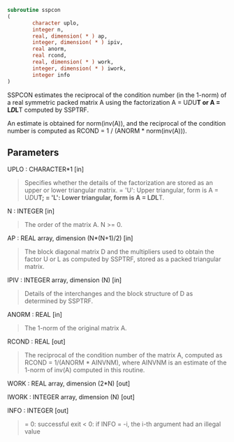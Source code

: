 ```fortran
subroutine sspcon
(
        character uplo,
        integer n,
        real, dimension( * ) ap,
        integer, dimension( * ) ipiv,
        real anorm,
        real rcond,
        real, dimension( * ) work,
        integer, dimension( * ) iwork,
        integer info
)
```

SSPCON estimates the reciprocal of the condition number (in the
1-norm) of a real symmetric packed matrix A using the factorization
A = U*D*U**T or A = L*D*L**T computed by SSPTRF.

An estimate is obtained for norm(inv(A)), and the reciprocal of the
condition number is computed as RCOND = 1 / (ANORM * norm(inv(A))).

## Parameters
UPLO : CHARACTER*1 [in]
> Specifies whether the details of the factorization are stored
> as an upper or lower triangular matrix.
> = 'U':  Upper triangular, form is A = U*D*U**T;
> = 'L':  Lower triangular, form is A = L*D*L**T.

N : INTEGER [in]
> The order of the matrix A.  N >= 0.

AP : REAL array, dimension (N*(N+1)/2) [in]
> The block diagonal matrix D and the multipliers used to
> obtain the factor U or L as computed by SSPTRF, stored as a
> packed triangular matrix.

IPIV : INTEGER array, dimension (N) [in]
> Details of the interchanges and the block structure of D
> as determined by SSPTRF.

ANORM : REAL [in]
> The 1-norm of the original matrix A.

RCOND : REAL [out]
> The reciprocal of the condition number of the matrix A,
> computed as RCOND = 1/(ANORM * AINVNM), where AINVNM is an
> estimate of the 1-norm of inv(A) computed in this routine.

WORK : REAL array, dimension (2*N) [out]

IWORK : INTEGER array, dimension (N) [out]

INFO : INTEGER [out]
> = 0:  successful exit
> < 0:  if INFO = -i, the i-th argument had an illegal value
